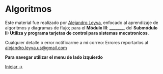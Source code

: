 # Algoritmos

Este material fue realizado por [Alejandro Leyva](https://www.alejandro-leyva.com/), enfocado al aprendizaje de algoritmos y diagramas de flujo;  para el **Módulo III**: **_______**, del **Submódulo II: Utiliza y programa tarjetas de control para sistemas mecatronicos**.

Cualquier detalle o error notificarme a mi correo: Errores reportarlos al [alejandro.leyva.us@gmail.com](mailto:alejandro.leyva.us@gmail.com)

**Para navegar utilizar el menu de lado izquierdo** 

[Iniciar ->](00_Algoritmos.md)
